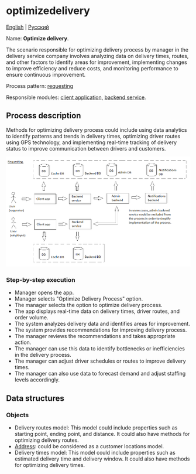 # optimizedelivery

[English](trackperformance.md) | [Русский](trackperformance.ru.md)

Name: **Optimize delivery**.

The scenario responsible for optimizing delivery process by manager in the delivery service company involves analyzing data on delivery times, routes, and other factors to identify areas for improvement, implementing changes to improve efficiency and reduce costs, and monitoring performance to ensure continuous improvement.

Process pattern: [requesting](../../processpatterns/requesting.md)

Responsible modules: [client application](../../frontend/managerclient.md), [backend service](../../backend/managerbackend.md).

## Process description

Methods for optimizing delivery process could include using data analytics to identify patterns and trends in delivery times, optimizing driver routes using GPS technology, and implementing real-time tracking of delivery status to improve communication between drivers and customers.

![requesting_overall](../../img/processpatterns/requesting_overall.png)

### Step-by-step execution

- Manager opens the app.
- Manager selects "Optimize Delivery Process" option.
- The manager selects the option to optimize delivery process.
- The app displays real-time data on delivery times, driver routes, and order volume.
- The system analyzes delivery data and identifies areas for improvement.
- The system provides recommendations for improving delivery process.
- The manager reviews the recommendations and takes appropriate action.
- The manager can use this data to identify bottlenecks or inefficiencies in the delivery process.
- The manager can adjust driver schedules or routes to improve delivery times.
- The manager can also use data to forecast demand and adjust staffing levels accordingly.

## Data structures

### Objects 

- Delivery routes model: This model could include properties such as starting point, ending point, and distance. It could also have methods for optimizing delivery routes.
- [Address](https://github.com/alexeysp11/workflow-lib/blob/main/src/Models/Business/Address.cs): could be considered as a customer locations model.
- Delivery times model: This model could include properties such as estimated delivery time and delivery window. It could also have methods for optimizing delivery times.
